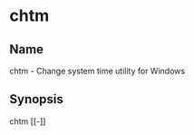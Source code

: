 # chtm

## Name
chtm - Change system time utility for Windows

## Synopsis
chtm [[-]<milliseconds>]
